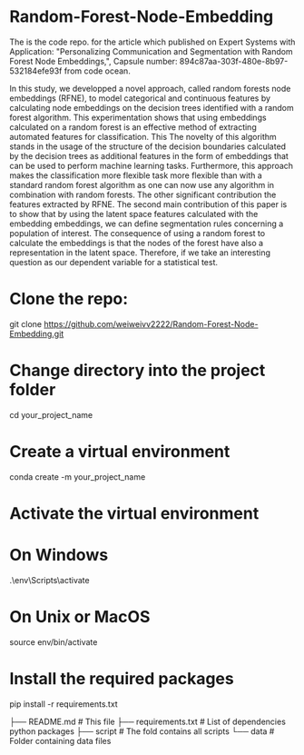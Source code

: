 # Random-Forest-Node-Embedding
The is the code repo. for the article which published on Expert Systems with Application: 
"Personalizing Communication and Segmentation with Random Forest Node Embeddings,", Capsule number: 894c87aa-303f-480e-8b97-532184efe93f from code ocean. 

In this study, we developped a novel approach, called random forests node embeddings (RFNE), to model categorical and continuous features by calculating node embeddings on the decision trees identified with a random forest algorithm. This experimentation
shows that using embeddings calculated on a random forest is an effective method of extracting automated features for classification. This  The  novelty of  this algorithm stands in  the usage of the structure of the decision boundaries  calculated by the decision trees as additional features in the  form  of embeddings that can be used  to perform  machine learning  tasks. Furthermore, this approach makes the classification more flexible  task  more flexible than with a  standard  random forest  algorithm as one can now use any algorithm
in combination with random forests. The other significant contribution the features  extracted by RFNE. The second  main  contribution of this paper is to show that by using the latent space features calculated with the embedding embeddings, we can define segmentation rules concerning a population of interest. The consequence of using a random forest to calculate the embeddings is that the nodes of the forest have also a representation in the latent space. Therefore, if we take an interesting question as our dependent variable for a statistical test.

# Clone the repo:

git clone https://github.com/weiweivv2222/Random-Forest-Node-Embedding.git

# Change directory into the project folder
cd your_project_name

# Create a virtual environment
conda create -m your_project_name

# Activate the virtual environment
# On Windows
.\env\Scripts\activate
# On Unix or MacOS
source env/bin/activate

# Install the required packages
pip install -r requirements.txt

├── README.md              # This file
├── requirements.txt       # List of dependencies python packages
├── script                 # The fold contains all scripts
└── data                   # Folder containing data files          
 

